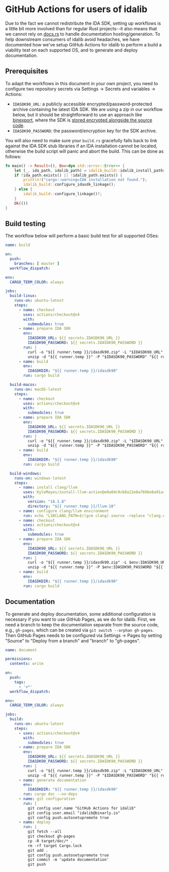 # GitHub Actions for users of idalib

Due to the fact we cannot redistribute the IDA SDK, setting up workflows is a
little bit more involved than for regular Rust projects--it also means that we
cannot rely on [docs.rs](https://docs.rs) to handle documentation
hosting/generation. To help downstream consumers of idalib avoid headaches, we
have documented how we've setup GitHub Actions for idalib to perform a build a
viability test on each supported OS, and to generate and deploy documentation.

## Prerequisites

To adapt the workflows in this document in your own project, you need to
configure two repository secrets via Settings -> Secrets and variables ->
Actions:

- `IDASDK90_URL`: a publicly accessible encrypted/password-protected archive
  containing he latest IDA SDK. We are using a zip in our workflow below, but
  it should be straightforward to use an approach like
  [binexport](https://github.com/google/binexport/blob/23619ba62d88b3b93615d28fe3033489d12b38ac/.github/workflows/cmake.yml#L25),
  where the SDK is [stored encrypted alongside the source
  code](https://github.com/google/binexport/tree/main/ida/idasdk).
- `IDASDK90_PASSWORD`: the password/encryption key for the SDK archive.

You will also need to make sure your `build.rs` gracefully falls back to link
against the IDA SDK stub libraries if an IDA installation cannot be located,
otherwise the build script will panic and abort the build. This can be done as
follows:

```rust
fn main() -> Result<(), Box<dyn std::error::Error>> {
    let (_, ida_path, idalib_path) = idalib_build::idalib_install_paths_with(false);
    if !ida_path.exists() || !idalib_path.exists() {
        println!("cargo::warning=IDA installation not found.");
        idalib_build::configure_idasdk_linkage();
    } else {
        idalib_build::configure_linkage()?;
    }
    Ok(())
}
```

## Build testing

The workflow below will perform a basic build test for all supported OSes:

```yml
name: build

on:
  push:
    branches: [ master ]
  workflow_dispatch:

env:
  CARGO_TERM_COLOR: always

jobs:
  build-linux:
    runs-on: ubuntu-latest
    steps:
      - name: checkout
        uses: actions/checkout@v4
        with:
          submodules: true
      - name: prepare IDA SDK
        env:
          IDASDK90_URL: ${{ secrets.IDASDK90_URL }}
          IDASDK90_PASSWORD: ${{ secrets.IDASDK90_PASSWORD }}
        run: |
          curl -o "${{ runner.temp }}/idasdk90.zip" -L "$IDASDK90_URL"
          unzip -d "${{ runner.temp }}" -P "$IDASDK90_PASSWORD" "${{ runner.temp }}/idasdk90.zip"
      - name: build
        env:
          IDASDKDIR: "${{ runner.temp }}/idasdk90"
        run: cargo build

  build-macos:
    runs-on: macOS-latest
    steps:
      - name: checkout
        uses: actions/checkout@v4
        with:
          submodules: true
      - name: prepare IDA SDK
        env:
          IDASDK90_URL: ${{ secrets.IDASDK90_URL }}
          IDASDK90_PASSWORD: ${{ secrets.IDASDK90_PASSWORD }}
        run: |
          curl -o "${{ runner.temp }}/idasdk90.zip" -L "$IDASDK90_URL"
          unzip -d "${{ runner.temp }}" -P "$IDASDK90_PASSWORD" "${{ runner.temp }}/idasdk90.zip"
      - name: build
        env:
          IDASDKDIR: "${{ runner.temp }}/idasdk90"
        run: cargo build

  build-windows:
    runs-on: windows-latest
    steps:
      - name: install clang/llvm
        uses: KyleMayes/install-llvm-action@e0a8dc9cb8a22e8a7696e8a91a4e9581bec13181
        with:
          version: "18.1.8"
          directory: "${{ runner.temp }}/llvm-18"
      - name: configure clang/llvm environment
        run: echo "LIBCLANG_PATH=$((gcm clang).source -replace "clang.exe")" >> $env:GITHUB_ENV
      - name: checkout
        uses: actions/checkout@v4
        with:
          submodules: true
      - name: prepare IDA SDK
        env:
          IDASDK90_URL: ${{ secrets.IDASDK90_URL }}
          IDASDK90_PASSWORD: ${{ secrets.IDASDK90_PASSWORD }}
        run: |
          curl -o "${{ runner.temp }}/idasdk90.zip" -L $env:IDASDK90_URL
          unzip -d "${{ runner.temp }}" -P $env:IDASDK90_PASSWORD "${{ runner.temp }}/idasdk90.zip"
      - name: build
        env:
          IDASDKDIR: "${{ runner.temp }}/idasdk90"
        run: cargo build

```

## Documentation

To generate and deploy documentation, some additional configuration is
necessary if you want to use GitHub Pages, as we do for idalib. First, we need
a branch to keep the documentation separate from the source code, e.g.,
`gh-pages`, which can be created via `git switch --orphan gh-pages`. Then
GitHub Pages needs to be configured via Settings -> Pages by setting "Source"
to "Deploy from a branch" and "branch" to "gh-pages".

```yml
name: document

permissions:
  contents: write

on:
  push:
    tags:
      - 'v*'
  workflow_dispatch:

env:
  CARGO_TERM_COLOR: always

jobs:
  build:
    runs-on: ubuntu-latest
    steps:
      - uses: actions/checkout@v4
        with:
          submodules: true
      - name: prepare IDA SDK
        env:
          IDASDK90_URL: ${{ secrets.IDASDK90_URL }}
          IDASDK90_PASSWORD: ${{ secrets.IDASDK90_PASSWORD }}
        run: |
          curl -o "${{ runner.temp }}/idasdk90.zip" -L "$IDASDK90_URL"
          unzip -d "${{ runner.temp }}" -P "$IDASDK90_PASSWORD" "${{ runner.temp }}/idasdk90.zip"
      - name: generate documentation
        env:
          IDASDKDIR: "${{ runner.temp }}/idasdk90"
        run: cargo doc --no-deps
      - name: git configuration
        run: |
          git config user.name "GitHub Actions for idalib"
          git config user.email "idalib@binarly.io"
          git config push.autosetupremote true
      - name: deploy
        run: |
          git fetch --all
          git checkout gh-pages
          cp -R target/doc/* .
          rm -rf target Cargo.lock
          git add .
          git config push.autosetupremote true
          git commit -m 'update documentation'
          git push
```
